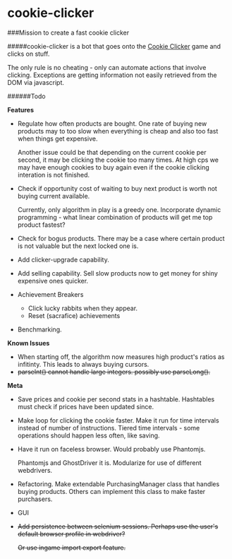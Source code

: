 cookie-clicker
==============

###Mission to create a fast cookie clicker

#####cookie-clicker is a bot that goes onto the <a href="http://orteil.dashnet.org/cookieclicker/">Cookie Clicker</a> game and clicks on stuff.

The only rule is no cheating - only can automate actions that involve clicking. Exceptions are getting information not easily retrieved from the DOM via javascript.

######Todo

<b>Features</b>
- Regulate how often products are bought. One rate of buying new products may to too slow when everything is cheap and also too fast when things get expensive.
	
	Another issue could be that depending on the current cookie per second, it may be clicking the cookie too many times. At high cps we may have enough cookies to buy again even if the cookie clicking interation is not finished.
- Check if opportunity cost of waiting to buy next product is worth not buying current available.

	Currently, only algorithm in play is a greedy one. Incorporate dynamic programming - what linear combination of products will get me top product fastest?
- Check for bogus products. There may be a case where certain product is not valuable but the next locked one is. 
- Add clicker-upgrade capability.
- Add selling capability. Sell slow products now to get money for shiny expensive ones quicker.
- Achievement Breakers
	- Click lucky rabbits when they appear.
	- Reset (sacrafice) achievements
- Benchmarking.

<b>Known Issues</b>
- When starting off, the algorithm now measures high product's ratios as infitinty. This leads to always buying cursors.
- ~~parseInt() cannot handle large integers. possibly use parseLong().~~

<b>Meta</b>
- Save prices and cookie per second stats in a hashtable. Hashtables must check if prices have been updated since.
- Make loop for clicking the cookie faster. Make it run for time intervals instead of number of instructions. Tiered time intervals - some operations should happen less often, like saving.
- Have it run on faceless browser. Would probably use Phantomjs.
	
	Phantomjs and GhostDriver it is. Modularize for use of different webdrivers.
- Refactoring. Make extendable PurchasingManager class that handles buying products. Others can implement this class to make faster purchasers.
- GUI
- ~~Add persistence between selenium sessions. Perhaps use the user's default browser profile in webdriver?~~
	
	~~Or use ingame import export feature.~~